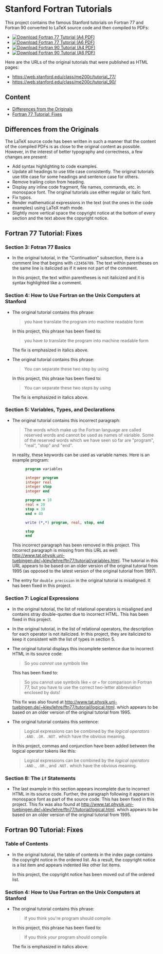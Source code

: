 Stanford Fortran Tutorials
==========================

This project contains the famous Stanford tutorials on Fortran 77 and
Fortran 90 converted to LaTeX source code and then compiled to PDFs:

  - [![Download Fortran 77 Tutorial (A4 PDF)][F77_A4_IMG]][F77_A4_PDF]
  - [![Download Fortran 77 Tutorial (A6 PDF)][F77_A6_IMG]][F77_A6_PDF]
  - [![Download Fortran 90 Tutorial (A4 PDF)][F90_A4_IMG]][F90_A4_PDF]
  - [![Download Fortran 90 Tutorial (A6 PDF)][F90_A6_IMG]][F90_A6_PDF]

Here are the URLs of the original tutorials that were published as HTML
pages:

  - <https://web.stanford.edu/class/me200c/tutorial_77/>
  - <https://web.stanford.edu/class/me200c/tutorial_90/>

[F77_A4_IMG]: https://img.shields.io/badge/download-Fortran%2077%20Tutorial%20(A4%20PDF)-brightgreen.svg
[F77_A6_IMG]: https://img.shields.io/badge/download-Fortran%2077%20Tutorial%20(A6%20PDF)-brightgreen.svg
[F90_A4_IMG]: https://img.shields.io/badge/download-Fortran%2090%20Tutorial%20(A4%20PDF)-brightgreen.svg
[F90_A6_IMG]: https://img.shields.io/badge/download-Fortran%2090%20Tutorial%20(A6%20PDF)-brightgreen.svg

[F77_A4_PDF]: https://github.com/susam/stanford-fortran-tutorials/releases/download/0.1.0/stanford-fortran-77-tutorial-a4.pdf
[F77_A6_PDF]: https://github.com/susam/stanford-fortran-tutorials/releases/download/0.1.0/stanford-fortran-77-tutorial-a6.pdf
[F90_A4_PDF]: https://github.com/susam/stanford-fortran-tutorials/releases/download/0.1.0/stanford-fortran-90-tutorial-a4.pdf
[F90_A6_PDF]: https://github.com/susam/stanford-fortran-tutorials/releases/download/0.1.0/stanford-fortran-90-tutorial-a6.pdf


Content
-------

* [Differences from the Originals](#differences-from-the-originals)
* [Fortran 77 Tutorial: Fixes](#fotran-77-tutorial-fixes)


Differences from the Originals
------------------------------

The LaTeX source code has been written in such a manner that the content
of the compiled PDFs is as close to the original content as possible.
However, in the interest of better typography and correctness, a few
changes are present:

  - Add syntax highlighting to code examples.
  - Update all headings to use title case consistently. The original
    tutorials use title case for some headings and sentence case for
    others.
  - Remove trailing colon from heading.
  - Display any inline code fragment, file names, commands, etc. in
    monospace font. The original tutorials use either regular or italic
    font.
  - Fix typos.
  - Render mathematical expressions in the text (not the ones in the
    code examples) using LaTeX math mode.
  - Slightly more vertical space the copyright notice at the bottom of
    every section and the text above the copyright notice.


Fortran 77 Tutorial: Fixes
--------------------------

### Section 3: Fotran 77 Basics

  - In the original tutorial, in the "Continuation" subsection, there is
    a comment line that begins with `c23456789`. The text within
    parentheses on the same line is italicized as if it were not part of
    the comment.

    In this project, the text within parentheses is not italicized and
    it is syntax highlighted like a comment.


### Section 4: How to Use Fortran on the Unix Computers at Stanford

  - The original tutorial contains this phrase:

    > you have translate the program into machine readable form

    In this project, this phrase has been fixed to:

    > you have *to* translate the program into machine readable form

    The fix is emphasized in italics above.

  - The original tutorial contains this phrase:

    > You can separate these two step by using

    In this project, this phrase has been fixed to:

    > You can separate these two *steps* by using

    The fix is emphasized in italics above.


### Section 5: Variables, Types, and Declarations

  - The original tutorial contains this incorrect paragraph:

    > The words which make up the Fortran language are called reserved
    > words and cannot be used as names of variable. Some of the
    > reserved words which we have seen so far are "program", "real",
    > "stop" and "end".

    In reality, these keywords can be used as variable names. Here is an
    example program:

    ```fortran
          program variables

          integer program
          integer real
          integer stop
          integer end

          program = 10
          real = 20
          stop = 30
          end = 40

          write (*,*) program, real, stop, end

          stop
          end
    ```

    This incorrect paragraph has been removed in this project. This
    incorrect paragraph is missing from this URL as well:
    <http://www.tat.physik.uni-tuebingen.de/~kley/lehre/ftn77/tutorial/variables.html>.
    The tutorial in this URL appears to be based on an older version of
    the original tutorial from 1995 (as opposed to the latest version of
    the original tutorial from 1997).

  - The entry for `double precision` in the original tutorial is
    misaligned. It has been fixed in this project.


### Section 7: Logical Expressions

  - In the original tutorial, the list of relational operators is
    misaligned and contains stray double-quotes due to incorrect HTML.
    This has been fixed in this project.

  - In the original tutorial, in the list of relational operators, the
    description for each operator is not italicized. In this project,
    they are italicized to keep it consistent with the list of types in
    section 5.

  - The original tutorial displays this incomplete sentence due to
    incorrect HTML in its source code:

    > So you *cannot* use symbols like

    This has been fixed to:

    > So you cannot use symbols like `<` or `=` for comparison in Fortran
    > 77, but you have to use the correct two-letter abbreviation enclosed
    > by dots!

    This fix was also found at
    <http://www.tat.physik.uni-tuebingen.de/~kley/lehre/ftn77/tutorial/logical.html>.
    which appears to be based on an older version of the original
    tutorial from 1995.

  - The original tutorial contains this sentence:

    > Logical expressions can be combined by the *logical operators*
    > `.AND.` `.OR.` `.NOT.` which have the obvious meaning.

    In this project, commas and conjunction have been added between the
    logical operator tokens like this:

    > Logical expressions can be combined by the *logical operators*
    > `.AND.`, `.OR.`, and `.NOT.` which have the obvious meaning.


### Section 8: The `if` Statements

  - The last example in this section appears incomplete due to incorrect
    HTML in its source code. Further, the paragraph following it appears
    in monospace font as part of the source code. This has been fixed in
    this project. This fix was also found at
    <http://www.tat.physik.uni-tuebingen.de/~kley/lehre/ftn77/tutorial/logical.html>.
    which appears to be based on an older version of the original
    tutorial from 1995.


Fortran 90 Tutorial: Fixes
--------------------------

### Table of Contents

  - In the original tutorial, the table of contents in the index page
    contains the copyright notice in the ordered list. As a result, the
    copyright notice is a list item and appears indented like other list
    items.

    In this project, the copyright notice has been moved out of the
    ordered list.

### Section 4: How to Use Fortran on the Unix Computers at Stanford

  - The original tutorial contains this phrase:

    > If you think you're program should compile

    In this project, this phrase has been fixed to:

    > If you think *your* program should compile

    The fix is emphasized in italics above.
